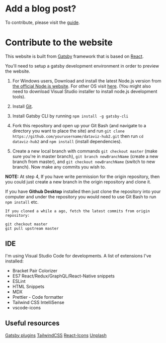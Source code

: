 # Add a blog post?
To contribute, please visit the [guide](./content/blog/example/index.mdx).


# Contribute to the website

This website is built from <a href="https://www.gatsbyjs.org/">Gatsby</a> framework that is based on [React](https://reactjs.org/).

You'll need to setup a gatsby development environment in order to preview the website. 

  1. For Windows users, Download and install the latest Node.js version from <a href="https://nodejs.org/en/">the official Node.js website</a>. 
  For other OS visit <a href="https://www.gatsbyjs.org/tutorial/part-zero/#install-nodejs-for-your-appropriate-operating-system">here</a>. (You might also need to download Visual Studio installer to install node.js development tools).
  
  2. Install <a href="https://gitforwindows.org/">Git</a>. 
  
  3. Install Gatsby CLI by running   `npm install -g gatsby-cli`

  4. Fork this repository and open up your Git Bash (and navigate to a directory you want to place the site) and run `git clone https://github.com/yourusername/dataviz-hub2.git` then run `cd dataviz-hub2` and `npm install` (install dependencies).
  
  5. Create a new local branch with commands `git checkout master` (make sure you're in master branch), `git branch newBranchName` (create a new branch from master), and `git checkout newBranchName` (switch to new branch).
    Now make any commits you wish to.
   
<b>NOTE:</b> At step 4, If you have write permission for the origin repository, then you could just create a new branch in the origin repository and clone it. 

If you have <b>Github Desktop</b> installed then just clone the repository into your computer and under the repository you would need to use Git Bash to run `npm install` etc.


```
If you cloned a while a ago, fetch the latest commits from origin repository:

git checkout master
git pull upstream master
```

## IDE
I'm using Visual Studio Code for developments.
A list of extensions I've installed:
  - Bracket Pair Colorizer
  - ES7 React/Redux/GraphQL/React-Native snippets
  - ESLint
  - HTML Snippets
  - MDX
  - Prettier - Code formatter
  - Tailwind CSS IntelliSense
  - vscode-icons


## Useful resources

[Gatsby plugins](https://www.gatsbyjs.org/plugins/)
[TailwindCSS](https://tailwindcss.com/docs/preflight)
[React-Icons](https://react-icons.netlify.com/#/)
[Unplash](https://unsplash.com/)